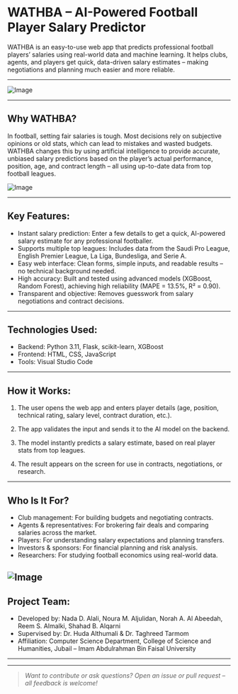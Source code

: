 # WATHBA – AI-Powered Football Player Salary Predictor

WATHBA is an easy-to-use web app that predicts professional football players’ salaries using real-world data and machine learning. It helps clubs, agents, and players get quick, data-driven salary estimates – making negotiations and planning much easier and more reliable.

---

![Image](https://github.com/user-attachments/assets/b4cdad3d-c99f-4b17-bba5-fc8e6c821ab2)

---

##  Why WATHBA?

In football, setting fair salaries is tough. Most decisions rely on subjective opinions or old stats, which can lead to mistakes and wasted budgets.  
WATHBA changes this by using artificial intelligence to provide accurate, unbiased salary predictions based on the player’s actual performance, position, age, and contract length – all using up-to-date data from top football leagues.


![Image](https://github.com/user-attachments/assets/b366c256-08dd-4f06-b95d-3d1dbb40b1f1)

---

##  Key Features:

- Instant salary prediction: Enter a few details to get a quick, AI-powered salary estimate for any professional footballer.
- Supports multiple top leagues: Includes data from the Saudi Pro League, English Premier League, La Liga, Bundesliga, and Serie A.
- Easy web interface: Clean forms, simple inputs, and readable results – no technical background needed.
- High accuracy: Built and tested using advanced models (XGBoost, Random Forest), achieving high reliability (MAPE = 13.5%, R² = 0.90).
- Transparent and objective: Removes guesswork from salary negotiations and contract decisions.

---


## Technologies Used:

- Backend: Python 3.11, Flask, scikit-learn, XGBoost
- Frontend: HTML, CSS, JavaScript
- Tools: Visual Studio Code



---

## How it Works:

1. The user opens the web app and enters player details (age, position, technical rating, salary level, contract duration, etc.).
   
2. The app validates the input and sends it to the AI model on the backend.
   
3. The model instantly predicts a salary estimate, based on real player stats from top leagues.
   
4. The result appears on the screen for use in contracts, negotiations, or research.

---

## Who Is It For?

- Club management: For building budgets and negotiating contracts.
- Agents & representatives: For brokering fair deals and comparing salaries across the market.
- Players: For understanding salary expectations and planning transfers.
- Investors & sponsors: For financial planning and risk analysis.
- Researchers: For studying football economics using real-world data.


![Image](https://github.com/user-attachments/assets/e69547a3-b2ba-4b85-9882-28d6413b310c)
---

## Project Team:

- Developed by: Nada D. Alali, Noura M. Aljulidan, Norah A. Al Abeedah, Reem S. Almalki, Shahad B. Alqarni  
- Supervised by: Dr. Huda Althumali & Dr. Taghreed Tarmom  
- Affiliation: Computer Science Department, College of Science and Humanities, Jubail – Imam Abdulrahman Bin Faisal University

---


---

> _Want to contribute or ask questions? Open an issue or pull request – all feedback is welcome!_
